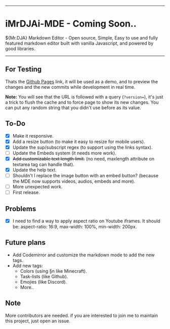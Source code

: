 ***
# iMrDJAi-MDE - Coming Soon..
${Mr.DJA} Markdown Editor - Open source, Simple, Easy to use and fully featured markdown editor built with vanilla Javascript, and powered by good libraries.
***
## For Testing
Thats the [Github Pages](https://imrdjai.github.io/iMrDJAi-MDE/?version=) link, it will be used as a demo, and to preview the changes and the new commits while development in real time.

**Note:** You will see that the URL is followed with a query (`?version=`), it's just a trick to flush the cache and to force page to show its new changes. You can put any random string that you didn't use before as its value.
## To-Do
- [x] Make it responsive.
- [x] Add a resize button (to make it easy to resize for mobile users).
- [x] Update the sup/subscript regex (to support using the links syntax).
- [ ] Update the Embeds system (it needs more work).
- [x] ~~Add customizable text length limit.~~ (no need, maxlength attribute on textarea tag can handle that).
- [x] Update the help text.
- [ ] Shouldn't I replace the image button with an embed button? (because the MDE now supports videos, audios, embeds and more).
- [ ] More unexpected work.
- [ ] First release.
## Problems
- [x] I need to find a way to apply aspect ratio on Youtube iframes. It should be: aspect-ratio: 16:9, max-width: 100%, min-width: 200px.
## Future plans
- Add Codemirror and customize the markdown mode to add the new tags.
- Add new tags:
  - Colors (using §n like Minecraft).
  - Task-lists (like Github).
  - Emojies (like Discord).
  - More..
## Note
More contributors are needed. if you are interested to join me to maintain this project, just open an issue.
